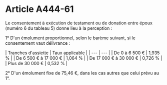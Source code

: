 # Article A444-61

Le consentement à exécution de testament ou de donation entre époux (numéro 6 du tableau 5) donne lieu à la perception :

1° D'un émolument proportionnel, selon le barème suivant, si le consentement vaut délivrance :

| Tranches d'assiette |
Taux applicable |
| --- | --- |
|
De 0 à 6 500 € |
1,935 % |
|
De 6 500 € à 17 000 € |
1,064 % |
|
De 17 000 € à 30 000 € |
0,726 % |
|
Plus de 30 000 € |
0,532 % |

2° D'un émolument fixe de 75,46 €, dans les cas autres que celui prévu au 1°.
